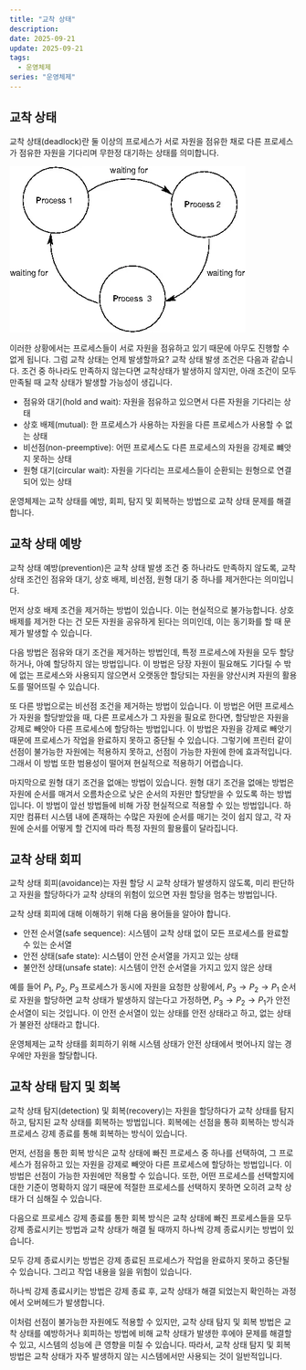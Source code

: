 ```yaml
---
title: "교착 상태"
description:
date: 2025-09-21
update: 2025-09-21
tags:
  - 운영체제
series: "운영체제"
---
```


## 교착 상태

교착 상태(deadlock)란 둘 이상의 프로세스가 서로 자원을 점유한 채로 다른 프로세스가 점유한 자원을 기다리며 무한정 대기하는 상태를 의미합니다.

![](img.png)

이러한 상황에서는 프로세스들이 서로 자원을 점유하고 있기 때문에 아무도 진행할 수 없게 됩니다.
그럼 교착 상태는 언제 발생할까요?
교착 상태 발생 조건은 다음과 같습니다.
조건 중 하나라도 만족하지 않는다면 교착상태가 발생하지 않지만,
아래 조건이 모두 만족될 때 교착 상태가 발생할 가능성이 생깁니다.
 
- 점유와 대기(hold and wait): 자원을 점유하고 있으면서 다른 자원을 기다리는 상태
- 상호 배제(mutual): 한 프로세스가 사용하는 자원을 다른 프로세스가 사용할 수 없는 상태
- 비선점(non-preemptive): 어떤 프로세스도 다른 프로세스의 자원을 강제로 뺴앗지 못하는 상태
- 원형 대기(circular wait): 자원을 기다리는 프로세스들이 순환되는 원형으로 연결되어 있는 상태

운영체제는 교착 상태를 예방, 회피, 탐지 및 회복하는 방법으로 교착 상태 문제를 해결합니다.

## 교착 상태 예방

교착 상태 예방(prevention)은 교착 상태 발생 조건 중 하나라도 만족하지 않도록,
교착 상태 조건인 점유와 대기, 상호 배제, 비선점, 원형 대기 중 하나를 제거한다는 의미입니다.

먼저 상호 배제 조건을 제거하는 방법이 있습니다.
이는 현실적으로 불가능합니다.
상호 배제를 제거한 다는 건 모든 자원을 공유하게 된다는 의미인데,
이는 동기화를 할 때 문제가 발생할 수 있습니다.

다음 방법은 점유와 대기 조건을 제거하는 방법인데,
특정 프로세스에 자원을 모두 할당하거나,
아예 할당하지 않는 방법입니다.
이 방법은 당장 자원이 필요해도 기다릴 수 밖에 없는 프로세스와 
사용되지 않으면서 오랫동안 할당되는 자원을 양산시켜
자원의 활용도를 떨어뜨릴 수 있습니다.

또 다른 방법으로는 비선점 조건을 제거하는 방법이 있습니다.
이 방법은 어떤 프로세스가 자원을 할당받았을 때,
다른 프로세스가 그 자원을 필요로 한다면,
할당받은 자원을 강제로 빼앗아 다른 프로세스에 할당하는 방법입니다.
이 방법은 자원을 강제로 빼앗기 때문에
프로세스가 작업을 완료하지 못하고 중단될 수 있습니다.
그렇기에 프린터 같이 선점이 불가능한 자원에는 적용하지 못하고,
선점이 가능한 자원에 한에 효과적입니다.
그래서 이 방법 또한 범용성이 떨어져 현실적으로 적용하기 어렵습니다.

마지막으로 원형 대기 조건을 없애는 방법이 있습니다.
원형 대기 조건을 없애는 방법은 자원에 순서를 매겨서
오름차순으로 낮은 순서의 자원만 할당받을 수 있도록 하는 방법입니다.
이 방법이 앞선 방법들에 비해 가장 현실적으로 적용할 수 있는 방법입니다.
하지만 컴퓨터 시스템 내에 존재하는 수많은 자원에 순서를 매기는 것이 쉽지 않고,
각 자원에 순서를 어떻게 할 건지에 따라 특정 자원의 활용률이 달라집니다.

## 교착 상태 회피

교착 상태 회피(avoidance)는 자원 할당 시 교착 상태가 발생하지 않도록,
미리 판단하고 자원을 할당하다가 교착 상태의 위험이 있으면 자원 할당을 멈추는 방법입니다.

교착 상태 회피에 대해 이해하기 위해 다음 용어들을 알아야 합니다.

- 안전 순서열(safe sequence): 시스템이 교착 상태 없이 모든 프로세스를 완료할 수 있는 순서열
- 안전 상태(safe state): 시스템이 안전 순서열을 가지고 있는 상태
- 불안전 상태(unsafe state): 시스템이 안전 순서열을 가지고 있지 않은 상태

예를 들어 $P_1$, $P_2$, $P_3$ 프로세스가 동시에 자원을 요청한 상황에서,
$P_3 \to P_2 \to P_1$ 순서로 자원을 할당하면 교착 상태가 발생하지 않는다고 가정하면,
$P_3 \to P_2 \to P_1$가 안전 순서열이 되는 것입니다.
이 안전 순서열이 있는 상태를 안전 상태라고 하고, 없는 상태가 불완전 상태라고 합니다.

운영체제는 교착 상태를 회피하기 위해 시스템 상태가 안전 상태에서 벗어나지 않는 경우에만 자원을 할당합니다.

## 교착 상태 탐지 및 회복

교착 상태 탐지(detection) 및 회복(recovery)는 자원을 할당하다가 교착 상태를 탐지하고,
탐지된 교착 상태를 회복하는 방법입니다.
회복에는 선점을 통햐 회복하는 방식과 프로세스 강제 종료를 통해 회복하는 방식이 있습니다.

먼저, 선점을 통한 회복 방식은 교착 상태에 빠진 프로세스 중 하나를 선택하여,
그 프로세스가 점유하고 있는 자원을 강제로 빼앗아 다른 프로세스에 할당하는 방법입니다.
이 방법은 선점이 가능한 자원에만 적용할 수 있습니다.
또한, 어떤 프로세스를 선택할지에 대한 기준이 명확하지 않기 때문에
적절한 프로세스를 선택하지 못하면 오히려 교착 상태가 더 심해질 수 있습니다.

다음으로 프로세스 강제 종료를 통한 회복 방식은 
교착 상태에 빠진 프로세스들을 모두 강제 종료시키는 방법과
교착 상태가 해결 될 때까지 하나씩 강제 종료시키는 방법이 있습니다.

모두 강제 종료시키는 방법은 강제 종료된 프로세스가 작업을 완료하지 못하고 중단될 수 있습니다.
그리고 작업 내용을 잃을 위험이 있습니다.

하나씩 강제 종료시키는 방법은 강제 종료 후,
교착 상태가 해결 되었는지 확인하는 과정에서 오버헤드가 발생합니다.

이처럼 선점이 불가능한 자원에도 적용할 수 있지만,
교착 상태 탐지 및 회복 방법은 교착 상태를 예방하거나 회피하는 방법에 비해
교착 상태가 발생한 후에야 문제를 해결할 수 있고,
시스템의 성능에 큰 영향을 미칠 수 있습니다.
따라서, 교착 상태 탐지 및 회복 방법은 교착 상태가 자주 발생하지 않는 시스템에서만 사용되는 것이 일반적입니다.